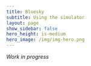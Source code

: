```yaml
---
title: Bluesky
subtitle: Using the simulator
layout: page
show_sidebar: false
hero_height: is-medium
hero_image: /img/img-hero.png
---
```


*Work in progress*